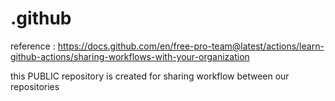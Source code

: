 # .github


reference : https://docs.github.com/en/free-pro-team@latest/actions/learn-github-actions/sharing-workflows-with-your-organization

this PUBLIC repository is created for sharing workflow between our repositories
